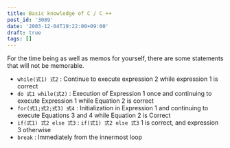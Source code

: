 ```yaml
---
title: Basic knowledge of C / C ++
post_id: '3089'
date: '2003-12-04T19:22:00+09:00'
draft: true
tags: []
---
```


For the time being as well as memos for yourself, there are some statements that will not be memorable.

*   `while(式1) 式2` : Continue to execute expression 2 while expression 1 is correct
*   `do 式1 while(式2)` : Execution of Expression 1 once and continuing to execute Expression 1 while Equation 2 is correct
*   `for(式1;式2;式3) 式4` : Initialization in Expression 1 and continuing to execute Equations 3 and 4 while Equation 2 is Correct
*   `if(式1) 式2 else 式3` : `if(式1) 式2 else 式3` 1 is correct, and expression 3 otherwise
*   `break` : Immediately from the innermost loop
